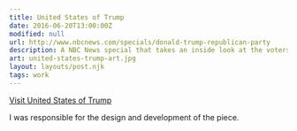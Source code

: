 ```yaml
---
title: United States of Trump
date: 2016-06-20T13:00:00Z
modified: null
url: http://www.nbcnews.com/specials/donald-trump-republican-party
description: A NBC News special that takes an inside look at the voters who took over the Republican party.
art: united-states-trump-art.jpg
layout: layouts/post.njk
tags: work
---
```


[Visit United States of Trump]({{url}})

I was responsible for the design and development of the piece.
